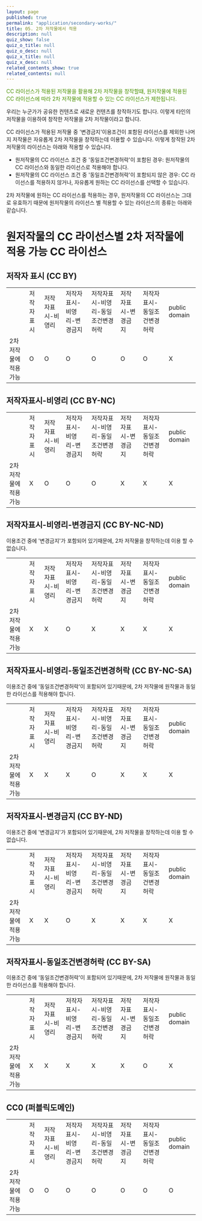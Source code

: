 ```yaml
---
layout: page
published: true
permalink: "application/secondary-works/"
title: 05. 2차 저작물에서 적용
description: null
quiz_show: false
quiz_o_title: null
quiz_o_desc: null
quiz_x_title: null
quiz_x_desc: null
related_contents_show: true
related_contents: null
---
```





<span style="color:#499100">CC 라이선스가 적용된 저작물을 활용해 2차 저작물을 창작할떄, 원저작물에 적용된 CC 라이선스에 따라 2차 저작물에 적용할 수 있는 CC 라이선스가 제한됩니다.</span>

우리는 누군가가 공유한 컨텐츠로 새로운 컨텐츠를 창작하기도 합니다. 이렇게 타인의 저작물을 이용하여 창작한 저작물을 2차 저작물이라고 합니다.

CC 라이선스가 적용된 저작물 중 '변경금지'이용조건이 포함된 라이선스를 제외한 나머지 저작물은 자유롭게 2차 저작물을 창작하는데 이용할 수 있습니다. 이렇게 창작된 2차 저작물의 라이선스는 아래와 적용할 수 있습니다.

- 원저작물의 CC 라이선스 조건 중 '동일조건변경허락'이 포함된 경우: 원저작물의 CC 라이선스와 동일한 라이선스로 적용해야 합니다.  
- 원저작물의 CC 라이선스 조건 중 '동일조건변경허락'이 포함되지 않은 경우: CC 라이선스를 적용하지 않거나, 자유롭게 원하는 CC 라이선스를 선택할 수 있습니다.

2차 저작물에 원하는 CC 라이선스를 적용하는 경우, 원저작물의 CC 라이선스는 그대로 유효하기 때문에 원저작물의 라이선스 별 적용할 수 있는 라이선스의 종류는 아래와 같습니다. 

# 원저작물의 CC 라이선스별 2차 저작물에 적용 가능 CC 라이선스

## 저작자 표시 (CC BY)

<div class="table-responsive">
<table class="table table-borderd">
    <tbody>
        <tr>
            <td>&nbsp;</td>
            <td>저작자표시</td>
            <td>저작자표시-비영리</td>
            <td>저작자표시-비영리-변경금지</td>
            <td>저작자표시-비영리-동일조건변경허락</td>
            <td>저작자표시-변경금지</td>
            <td>저작자표시-동일조건변경허락</td>
            <td>public domain</td>
        </tr>
        <tr>
            <td>2차 저작물에 적용 가능</td>
            <td>O</td>
            <td>O</td>
            <td>O</td>
            <td>O</td>
            <td>O</td>
            <td>O</td>
            <td>X</td>
        </tr>
    </tbody>
</table>
</div>

## 저작자표시-비영리 (CC BY-NC)

<div class="table-responsive">
<table class="table table-borderd">
    <tbody>
        <tr>
            <td>&nbsp;</td>
            <td>저작자표시</td>
            <td>저작자표시-비영리</td>
            <td>저작자표시-비영리-변경금지</td>
            <td>저작자표시-비영리-동일조건변경허락</td>
            <td>저작자표시-변경금지</td>
            <td>저작자표시-동일조건변경허락</td>
            <td>public domain</td>
        </tr>
        <tr>
            <td>2차 저작물에 적용 가능</td>
            <td>X</td>
            <td>O</td>
            <td>O</td>
            <td>O</td>
            <td>X</td>
            <td>X</td>
            <td>X</td>
        </tr>
    </tbody>
</table>
</div>

## 저작자표시-비영리-변경금지 (CC BY-NC-ND)

이용조건 중에 '변경금지'가 포함되어 있기때문에, 2차 저작물을 창작하는데 이용 할 수 없습니다.

<div class="table-responsive">
<table class="table table-borderd">
    <tbody>
        <tr>
            <td>&nbsp;</td>
            <td>저작자표시</td>
            <td>저작자표시-비영리</td>
            <td>저작자표시-비영리-변경금지</td>
            <td>저작자표시-비영리-동일조건변경허락</td>
            <td>저작자표시-변경금지</td>
            <td>저작자표시-동일조건변경허락</td>
            <td>public domain</td>
        </tr>
        <tr>
            <td>2차 저작물에 적용 가능</td>
            <td>X</td>
            <td>X</td>
            <td>O</td>
            <td>X</td>
            <td>X</td>
            <td>X</td>
            <td>X</td>
        </tr>
    </tbody>
</table>
</div>

## 저작자표시-비영리-동일조건변경허락 (CC BY-NC-SA)

이용조건 중에 '동일조건변경허락'이 포함되어 있기때문에, 2차 저작물에 원작물과 동일한 라이선스를 적용해야 합니다.

<div class="table-responsive">
<table class="table table-borderd">
    <tbody>
        <tr>
            <td>&nbsp;</td>
            <td>저작자표시</td>
            <td>저작자표시-비영리</td>
            <td>저작자표시-비영리-변경금지</td>
            <td>저작자표시-비영리-동일조건변경허락</td>
            <td>저작자표시-변경금지</td>
            <td>저작자표시-동일조건변경허락</td>
            <td>public domain</td>
        </tr>
        <tr>
            <td>2차 저작물에 적용 가능</td>
            <td>X</td>
            <td>X</td>
            <td>X</td>
            <td>O</td>
            <td>X</td>
            <td>X</td>
            <td>X</td>
        </tr>
    </tbody>
</table>
</div>

## 저작자표시-변경금지 (CC BY-ND)

이용조건 중에 '변경금지'가 포함되어 있기때문에, 2차 저작물을 창작하는데 이용 할 수 없습니다.

<div class="table-responsive">
<table class="table table-borderd">
    <tbody>
        <tr>
            <td>&nbsp;</td>
            <td>저작자표시</td>
            <td>저작자표시-비영리</td>
            <td>저작자표시-비영리-변경금지</td>
            <td>저작자표시-비영리-동일조건변경허락</td>
            <td>저작자표시-변경금지</td>
            <td>저작자표시-동일조건변경허락</td>
            <td>public domain</td>
        </tr>
        <tr>
            <td>2차 저작물에 적용 가능</td>
            <td>X</td>
            <td>X</td>
            <td>O</td>
            <td>X</td>
            <td>X</td>
            <td>X</td>
            <td>X</td>
        </tr>
    </tbody>
</table>
</div>

## 저작자표시-동일조건변경허락 (CC BY-SA)

이용조건 중에 '동일조건변경허락'이 포함되어 있기때문에, 2차 저작물에 원작물과 동일한 라이선스를 적용해야 합니다.

<div class="table-responsive">
<table class="table table-borderd">
    <tbody>
        <tr>
            <td>&nbsp;</td>
            <td>저작자표시</td>
            <td>저작자표시-비영리</td>
            <td>저작자표시-비영리-변경금지</td>
            <td>저작자표시-비영리-동일조건변경허락</td>
            <td>저작자표시-변경금지</td>
            <td>저작자표시-동일조건변경허락</td>
            <td>public domain</td>
        </tr>
        <tr>
            <td>2차 저작물에 적용 가능</td>
            <td>X</td>
            <td>X</td>
            <td>X</td>
            <td>X</td>
            <td>X</td>
            <td>O</td>
            <td>X</td>
        </tr>
    </tbody>
</table>
</div>

## CC0 (퍼블릭도메인)

<div class="table-responsive">
<table class="table table-borderd">
    <tbody>
        <tr>
            <td>&nbsp;</td>
            <td>저작자표시</td>
            <td>저작자표시-비영리</td>
            <td>저작자표시-비영리-변경금지</td>
            <td>저작자표시-비영리-동일조건변경허락</td>
            <td>저작자표시-변경금지</td>
            <td>저작자표시-동일조건변경허락</td>
            <td>public domain</td>
        </tr>
        <tr>
            <td>2차 저작물에 적용 가능</td>
            <td>O</td>
            <td>O</td>
            <td>O</td>
            <td>O</td>
            <td>O</td>
            <td>O</td>
            <td>O</td>
        </tr>
    </tbody>
</table>
</div>